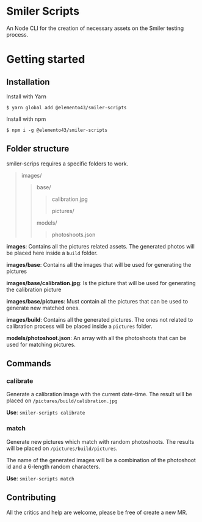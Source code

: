 # Smiler Scripts

An Node CLI for the creation of necessary assets on the Smiler testing process.

# Getting started

## Installation

Install with Yarn

`$ yarn global add @elemento43/smiler-scripts`

Install with npm

`$ npm i -g @elemento43/smiler-scripts`

## Folder structure

smiler-scrips requires a specific folders to work.

> images/
>
> > base/
> >
> > > calibration.jpg
> > >
> > > pictures/
> >
> > models/
> >
> > > photoshoots.json

**images**: Contains all the pictures related assets. The generated photos will be placed here inside a `build` folder.

**images/base**: Contains all the images that will be used for generating the pictures

**images/base/calibration.jpg**: Is the picture that will be used for generating the calibration picture

**images/base/pictures**: Must contain all the pictures that can be used to generate new matched ones.

**images/build**: Contains all the generated pictures. The ones not related to calibration process will be placed inside a `pictures` folder.

**models/photoshoot.json**: An array with all the photoshoots that can be used for matching pictures.

## Commands

### calibrate

Generate a calibration image with the current date-time. The result will be placed on `/pictures/build/calibration.jpg`

**Use**: `smiler-scripts calibrate`

### match

Generate new pictures which match with random photoshoots. The results will be placed on `/pictures/build/pictures`.

The name of the generated images will be a combination of the photoshoot id and a 6-length random characters.

**Use**: `smiler-scripts match`

## Contributing

All the critics and help are welcome, please be free of create a new MR.
